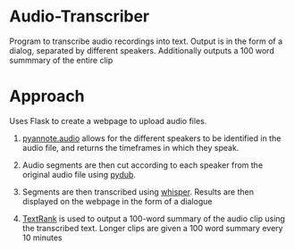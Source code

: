 # Audio-Transcriber
 Program to transcribe audio recordings into text. Output is in the form of a dialog, separated by different speakers. Additionally outputs a 100 word summmary of the entire clip
 
 # Approach
Uses Flask to create a webpage to upload audio files. 

1) [pyannote.audio](https://github.com/pyannote/pyannote-audio) allows for the different speakers to be identified in the audio file, and returns the timeframes in which they speak. 

2) Audio segments are then cut according to each speaker from the original audio file using [pydub](https://github.com/jiaaro/pydub).

3) Segments are then transcribed using [whisper](https://github.com/openai/whisper). Results are then displayed on the webpage in the form of a dialogue

4) [TextRank](https://github.com/davidadamojr/TextRank) is used to output a 100-word summary of the audio clip using the transcribed text. Longer clips are given a 100 word summary every 10 minutes
